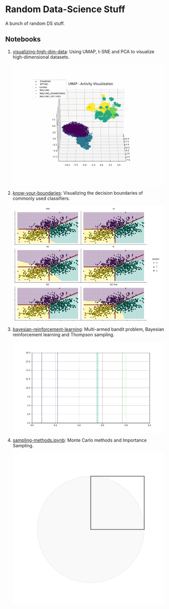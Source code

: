 # Random Data-Science Stuff

A bunch of random DS stuff.

## Notebooks

1. [visualizing-high-dim-data](https://github.com/AvivNavon/radss/blob/master/notebooks/visualizing-high-dim-data.ipynb): Using UMAP, t-SNE and PCA to visualize high-dimensional datasets.

    <img align="center" src="https://github.com/AvivNavon/radss/blob/master/images/umap.gif" width="500">
    
2. [know-your-boundaries](https://github.com/AvivNavon/radss/blob/master/notebooks/know-your-boundaries.ipynb): Visualizing the decision boundaries of commonly used classifiers.

    <img align="center" src="https://github.com/AvivNavon/radss/blob/master/images/boundaries.png" width="500">
    
3. [bayesian-reinforcement-learning](https://github.com/AvivNavon/radss/blob/master/notebooks/bayesian-reinforcement-learning.ipynb):
    Multi-armed bandit problem, Bayesian reinforcement learning and Thompson sampling.
    
    <img align="center" src="https://github.com/AvivNavon/radss/blob/master/images/ts-brl.gif" width="500">
    
4. [sampling-methods.ipynb](https://github.com/AvivNavon/radss/blob/master/notebooks/sampling-methods.ipynb): Monte Carlo methods and Importance Sampling.
       
   <img align="center" src="https://github.com/AvivNavon/radss/blob/master/images/mc-pi.gif" width="500">

